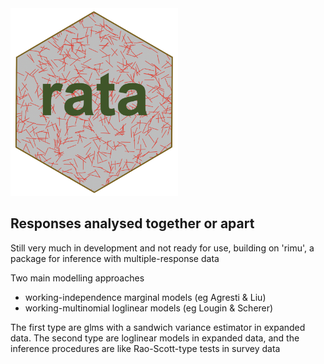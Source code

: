 <img src="inst/figures/rata.png" height="300"/>

## Responses analysed together or apart

Still very much in development and not ready for use, building on 'rimu', a package for inference with multiple-response data

Two main modelling approaches

- working-independence marginal models (eg Agresti & Liu)
- working-multinomial loglinear models (eg Lougin & Scherer)

The first type are glms with a sandwich variance estimator in expanded data. 
The second type are loglinear models in expanded data, and the inference procedures 
are like Rao-Scott-type tests in survey data
